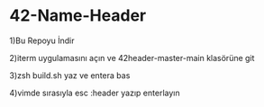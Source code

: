 # 42-Name-Header
1)Bu Repoyu İndir

2)iterm uygulamasını açın ve 42header-master-main klasörüne git

3)zsh build.sh yaz ve entera bas

4)vimde sırasıyla esc :header yazıp enterlayın
